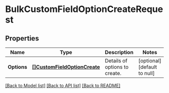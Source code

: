 # BulkCustomFieldOptionCreateRequest

## Properties
Name | Type | Description | Notes
------------ | ------------- | ------------- | -------------
**Options** | [**[]CustomFieldOptionCreate**](CustomFieldOptionCreate.md) | Details of options to create. | [optional] [default to null]

[[Back to Model list]](../README.md#documentation-for-models) [[Back to API list]](../README.md#documentation-for-api-endpoints) [[Back to README]](../README.md)

